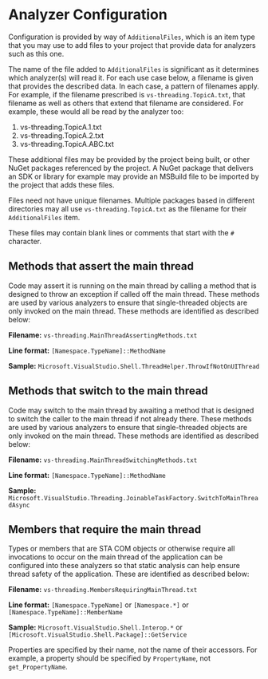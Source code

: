# Analyzer Configuration

Configuration is provided by way of `AdditionalFiles`, which is an item type
that you may use to add files to your project that provide data for analyzers
such as this one.

The name of the file added to `AdditionalFiles` is significant as it determines
which analyzer(s) will read it. For each use case below, a filename is given that
provides the described data. In each case, a pattern of filenames apply. For example,
if the filename prescribed is `vs-threading.TopicA.txt`, that filename as well
as others that extend that filename are considered. For example, these would all be
read by the analyzer too:

1. vs-threading.TopicA.1.txt
1. vs-threading.TopicA.2.txt
1. vs-threading.TopicA.ABC.txt

These additional files may be provided by the project being built, or other NuGet
packages referenced by the project. A NuGet package that delivers an SDK or library
for example may provide an MSBuild file to be imported by the project that adds these
files.

Files need not have unique filenames. Multiple packages based in different directories may
all use `vs-threading.TopicA.txt` as the filename for their `AdditionalFiles` item.

These files may contain blank lines or comments that start with the `#` character.

## Methods that assert the main thread

Code may assert it is running on the main thread by calling a method that is designed
to throw an exception if called off the main thread. These methods are used by
various analyzers to ensure that single-threaded objects are only invoked on the main thread.
These methods are identified as described below:

**Filename:** `vs-threading.MainThreadAssertingMethods.txt`

**Line format:** `[Namespace.TypeName]::MethodName`

**Sample:** `Microsoft.VisualStudio.Shell.ThreadHelper.ThrowIfNotOnUIThread`

## Methods that switch to the main thread

Code may switch to the main thread by awaiting a method that is designed
to switch the caller to the main thread if not already there. These methods are used by
various analyzers to ensure that single-threaded objects are only invoked on the main thread.
These methods are identified as described below:

**Filename:** `vs-threading.MainThreadSwitchingMethods.txt`

**Line format:** `[Namespace.TypeName]::MethodName`

**Sample:** `Microsoft.VisualStudio.Threading.JoinableTaskFactory.SwitchToMainThreadAsync`

## Members that require the main thread

Types or members that are STA COM objects or otherwise require all invocations to occur on
the main thread of the application can be configured into these analyzers so that
static analysis can help ensure thread safety of the application.
These are identified as described below:

**Filename:** `vs-threading.MembersRequiringMainThread.txt`

**Line format:** `[Namespace.TypeName]` or `[Namespace.*]` or `[Namespace.TypeName]::MemberName`

**Sample:** `Microsoft.VisualStudio.Shell.Interop.*` or `[Microsoft.VisualStudio.Shell.Package]::GetService`

Properties are specified by their name, not the name of their accessors.
For example, a property should be specified by `PropertyName`, not `get_PropertyName`.
